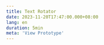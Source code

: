 ```yaml
---
title: Text Rotator
date: 2023-11-20T17:47:00.000+08:00
lang: en
duration: 5min
meta: 'View Prototype'
---
```


<Title />

<TextRotator />
